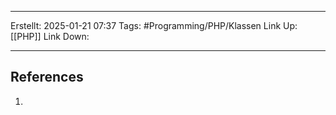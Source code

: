 
--- 
Erstellt: 2025-01-21    07:37 
Tags: #Programming/PHP/Klassen 
Link Up: [[PHP]] 
Link Down:

--- 


## References
1. 
